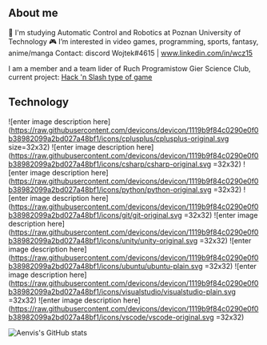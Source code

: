 ## About me 
🏫 I'm studying Automatic Control and Robotics at Poznan University of Technology
 🎮 I’m interested in video games, programming, sports, fantasy, anime/manga
Contact: discord Wojtek#4615 | www.linkedin.com/in/wcz15

I am a member and a team lider of Ruch Programistow Gier Science Club, current project: [Hack 'n Slash type of game](https://github.com/Aenvis/Diablo-clone)

## Technology 

<p align="center"> 

![enter image description here](https://raw.githubusercontent.com/devicons/devicon/1119b9f84c0290e0f0b38982099a2bd027a48bf1/icons/cplusplus/cplusplus-original.svg size=32x32) ![enter image description here](https://raw.githubusercontent.com/devicons/devicon/1119b9f84c0290e0f0b38982099a2bd027a48bf1/icons/csharp/csharp-original.svg =32x32) ![enter image description here](https://raw.githubusercontent.com/devicons/devicon/1119b9f84c0290e0f0b38982099a2bd027a48bf1/icons/python/python-original.svg =32x32) ![enter image description here](https://raw.githubusercontent.com/devicons/devicon/1119b9f84c0290e0f0b38982099a2bd027a48bf1/icons/git/git-original.svg =32x32) ![enter image description here](https://raw.githubusercontent.com/devicons/devicon/1119b9f84c0290e0f0b38982099a2bd027a48bf1/icons/unity/unity-original.svg =32x32) ![enter image description here](https://raw.githubusercontent.com/devicons/devicon/1119b9f84c0290e0f0b38982099a2bd027a48bf1/icons/ubuntu/ubuntu-plain.svg =32x32) ![enter image description here](https://raw.githubusercontent.com/devicons/devicon/1119b9f84c0290e0f0b38982099a2bd027a48bf1/icons/visualstudio/visualstudio-plain.svg =32x32) ![enter image description here](https://raw.githubusercontent.com/devicons/devicon/1119b9f84c0290e0f0b38982099a2bd027a48bf1/icons/vscode/vscode-original.svg =32x32)


<p>

![Aenvis's GitHub stats](https://github-readme-stats.vercel.app/api?username=Aenvis&count_private=true)
